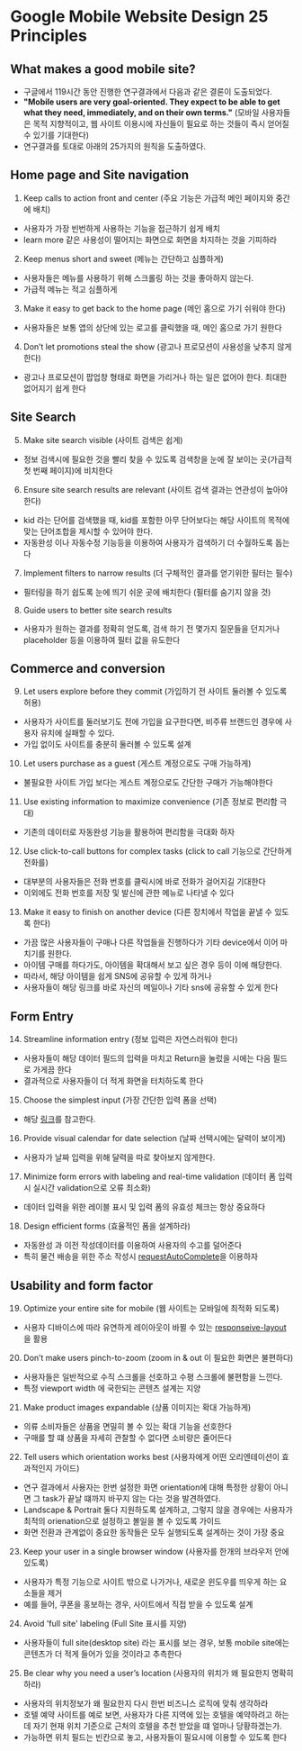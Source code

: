# Google Mobile Website Design 25 Principles


## What makes a good mobile site?
- 구글에서 119시간 동안 진행한 연구결과에서 다음과 같은 결론이 도출되었다.
- **"Mobile users are very goal-oriented. They expect to be able to get what they need, immediately, and on their own terms."** (모바일 사용자들은 목적 지향적이고, 웹 사이트 이용시에 자신들이 필요로 하는 것들이 즉시 얻어질 수 있기를 기대한다)
- 연구결과를 토대로 아래의 25가지의 원칙을 도출하였다.

## Home page and Site navigation
1. Keep calls to action front and center (주요 기능은 가급적 메인 페이지와 중간에 배치)
  - 사용자가 가장 빈번하게 사용하는 기능을 접근하기 쉽게 배치
  - learn more 같은 사용성이 떨어지는 화면으로 화면을 차지하는 것을 기피하라

2. Keep menus short and sweet (메뉴는 간단하고 심플하게)
  - 사용자들은 메뉴를 사용하기 위해 스크롤링 하는 것을 좋아하지 않는다.
  - 가급적 메뉴는 적고 심플하게

3. Make it easy to get back to the home page (메인 홈으로 가기 쉬워야 한다)
  - 사용자들은 보통 앱의 상단에 있는 로고를 클릭했을 때, 메인 홈으로 가기 원한다

4. Don’t let promotions steal the show (광고나 프로모션이 사용성을 낮추지 않게 한다)
  - 광고나 프로모션이 팝업창 형태로 화면을 가리거나 하는 일은 없어야 한다. 최대한 없어지기 쉽게 한다

## Site Search
5. Make site search visible (사이트 검색은 쉽게)
  - 정보 검색시에 필요한 것을 빨리 찾을 수 있도록 검색창을 눈에 잘 보이는 곳(가급적 첫 번째 페이지)에 비치한다

6. Ensure site search results are relevant (사이트 검색 결과는 연관성이 높아야 한다)
  - kid 라는 단어를 검색했을 때, kid를 포함한 아무 단어보다는 해당 사이트의 목적에 맞는 단어조합을 제시할 수 있어야 한다.
  - 자동완성 이나 자동수정 기능등을 이용하여 사용자가 검색하기 더 수월하도록 돕는다

7. Implement filters to narrow results (더 구체적인 결과를 얻기위한 필터는 필수)
  - 필터링을 하기 쉽도록 눈에 띄기 쉬운 곳에 배치한다 (필터를 숨기지 않을 것)

8. Guide users to better site search results
  - 사용자가 원하는 결과를 정확히 얻도록, 검색 하기 전 몇가지 질문들을 던지거나 placeholder 등을 이용하여 필터 값을 유도한다

## Commerce and conversion
9. Let users explore before they commit (가입하기 전 사이트 둘러볼 수 있도록 허용)
  - 사용자가 사이트를 둘러보기도 전에 가입을 요구한다면, 비주류 브랜드인 경우에 사용자 유치에 실패할 수 있다.
  - 가입 없이도 사이트를 충분히 둘러볼 수 있도록 설계

10. Let users purchase as a guest (게스트 계정으로도 구매 가능하게)
  - 불필요한 사이트 가입 보다는 게스트 계정으로도 간단한 구매가 가능해야한다

11. Use existing information to maximize convenience (기존 정보로 편리함 극대)
  - 기존의 데이터로 자동완성 기능을 활용하여 편리함을 극대화 하자

12. Use click-to-call buttons for complex tasks (click to call 기능으로 간단하게 전화를)
  - 대부분의 사용자들은 전화 번호를 클릭시에 바로 전화가 걸어지길 기대한다
  - 이외에도 전화 번호를 저장 및 발신에 관한 메뉴로 나타낼 수 있다

13. Make it easy to finish on another device (다른 장치에서 작업을 끝낼 수 있도록 한다)
  - 가끔 많은 사용자들이 구매나 다른 작업들을 진행하다가 기타 device에서 이어 마치기를 원한다.
  - 아이템 구매를 하다가도, 아이템을 확대해서 보고 싶은 경우 등이 이에 해당한다.
  - 따라서, 해당 아이템을 쉽게 SNS에 공유할 수 있게 하거나
  - 사용자들이 해당 링크를 바로 자신의 메일이나 기타 sns에 공유할 수 있게 한다

## Form Entry
14. Streamline information entry (정보 입력은 자연스러워야 한다)
  - 사용자들이 해당 데이터 필드의 입력을 마치고 Return을 눌렀을 시에는 다음 필드로 가게끔 한다
  - 결과적으로 사용자들이 더 적게 화면을 터치하도록 한다

15. Choose the simplest input (가장 간단한 입력 폼을 선택)
  - 해당 [링크](https://developers.google.com/web/fundamentals/design-and-ui/input/forms/choose-the-best-input-type)를 참고한다.

16. Provide visual calendar for date selection (날짜 선택시에는 달력이 보이게)
  - 사용자가 날짜 입력을 위해 달력을 따로 찾아보지 않게한다.

17. Minimize form errors with labeling and real-time validation (데이터 폼 입력 시 실시간 validation으로 오류 최소화)
  - 데이터 입력을 위한 레이블 표시 및 입력 폼의 유효성 체크는 항상 중요하다

18. Design efficient forms (효율적인 폼을 설계하라)
  - 자동완성 과 이전 작성데이터를 이용하여 사용자의 수고를 덜어준다
  - 특히 물건 배송을 위한 주소 작성시 [requestAutoComplete](https://developers.google.com/web/fundamentals/design-and-ui/input/forms/use-request-auto-complete)을 이용하자

## Usability and form factor
19. Optimize your entire site for mobile (웹 사이트는 모바일에 최적화 되도록)
  - 사용자 디바이스에 따라 유연하게 레이아웃이 바뀔 수 있는 [responseive-layout](https://developers.google.com/web/fundamentals/design-and-ui/responsive/) 을 활용

20. Don’t make users pinch-to-zoom (zoom in & out 이 필요한 화면은 불편하다)
  - 사용자들은 일반적으로 수직 스크롤을 선호하고 수평 스크롤에 불편함을 느낀다.
  - 특정 viewport width 에 국한되는 콘텐츠 설계는 지양

21. Make product images expandable (상품 이미지는 확대 가능하게)
  - 의류 소비자들은 상품을 면밀히 볼 수 있는 확대 기능을 선호한다
  - 구매를 할 떄 상품을 자세히 관찰할 수 없다면 소비량은 줄어든다

22. Tell users which orientation works best (사용자에게 어떤 오리엔테이션이 효과적인지 가이드)
  - 연구 결과에서 사용자는 한번 설정한 화면 orientation에 대해 특정한 상황이 아니면 그 task가 끝날 떄까지 바꾸지 않는 다는 것을 발견하였다.
  - Landscape & Portrait 둘다 지원하도록 설계하고, 그렇지 않을 경우에는 사용자가 최적의 orienation으로 설정하고 볼일을 볼 수 있도록 가이드
  - 화면 전환과 관계없이 중요한 동작들은 모두 실행되도록 설계하는 것이 가장 중요

23. Keep your user in a single browser window (사용자를 한개의 브라우저 안에 있도록)
  - 사용자가 특정 기능으로 사이트 밖으로 나가거나, 새로운 윈도우를 띄우게 하는 요소들을 제거
  - 예를 들어, 쿠폰을 홍보하는 경우, 사이트에서 직접 받을 수 있도록 설계

24. Avoid 'full site' labeling (Full Site 표시를 지양)
  - 사용자들이 full site(desktop site) 라는 표시를 보는 경우, 보통 mobile site에는 콘텐츠가 더 적게 들어가 있을 것이라고 추측한다

25. Be clear why you need a user’s location (사용자의 위치가 왜 필요한지 명확히 하라)
  - 사용자의 위치정보가 왜 필요한지 다시 한번 비즈니스 로직에 맞춰 생각하라
  - 호텔 예약 사이트를 예로 보면, 사용자가 다른 지역에 있는 호텔을 예약하려고 하는데 자기 현재 위치 기준으로 근처의 호텔을 추천 받았을 떄 얼마나 당황하겠는가.
  - 가능하면 위치 필드는 빈칸으로 놓고, 사용자들이 필요시에 이용할 수 있도록 한다
